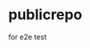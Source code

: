 # publicrepo
for e2e test



























































































































































































































































































































































































































































































































































































































































































































































































































































































































































































































































































































































































































































































































































































































































































































































































































































































































































































































































































































































































































































































































































































































































































































































































































































































































































































































































































































































































































































































































































































































































































































































































































































































































































































































































































































































































































































































































































































































































































































































































































































































































































































































































































































































































































































































































































































































































































































































































































































































































































































































































































